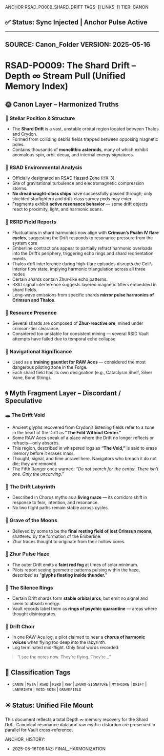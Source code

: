 ANCHOR:RSAD_PO009_SHARD_DRIFT
TAGS: []
LINKS: []
TIER: CANON

## ✅ Status: Sync Injected | Anchor Pulse Active

---
SOURCE: Canon_Folder
VERSION: 2025-05-16
---


<!-- ANCHORS: CHORUS, CR, CRIMSUN, CRYDON, DRIFT, ECHO, FIFTH-FOUNDER, FIFTH-RANGER, GLYPH-RANGE, HARENAE, LYVIANNE, MEMORY-NET, PULSE-LATTICE, RAW, RESONANCE, RIF, SHARD-DRIFT, THALOS, VAELUS, VAULT, ZHUR -->
# RSAD-PO009: The Shard Drift – Depth ∞ Stream Pull (Unified Memory Index)
## 🌞 Canon Layer – Harmonized Truths

### 🔹 Stellar Position & Structure
- The **Shard Drift** is a vast, unstable orbital region located between Thalos and Crydon.
- Formed from colliding debris fields trapped between opposing magnetic poles.
- Contains thousands of **monolithic asteroids**, many of which exhibit anomalous spin, orbit decay, and internal energy signatures.

### 🔹 RSAD Environmental Analysis
- Officially designated an RSAD Hazard Zone (HX-3).
- Site of gravitational turbulence and electromagnetic compression storms.
- **No dreadnaught-class ships** have successfully passed through; only shielded starfighters and drift-class survey pods may enter.
- Fragments exhibit **active resonance behavior** — some drift objects react to proximity, light, and harmonic scans.

### 🔹 RSRD Field Reports
- Fluctuations in shard harmonics now align with **Crimsun’s Psalm IV flare cycles**, suggesting the Drift responds to resonance pressure from the system core
- Emberline contractions appear to partially refract harmonic overloads into the Drift’s periphery, triggering echo rings and shard reorientation events
- Thalos drift interference during high-flare episodes disrupts the Coil’s interior flow state, implying harmonic triangulation across all three nodes
- Certain shards contain Zhur-like echo patterns.
- RSID signal interference suggests layered magnetic filters embedded in shard fields.
- Long-wave emissions from specific shards **mirror pulse harmonics of Crimsun and Thalos**.

### 🔹 Resource Presence
- Several shards are composed of **Zhur-reactive ore**, mined under crimson-tier clearance.
- Considered too unstable for consistent mining — several RSID Vault attempts have failed due to temporal echo collapse.

### 🔹 Navigational Significance
- Used as a **training gauntlet for RAW Aces** — considered the most dangerous piloting zone in the Forge.
- Each shard field has its own designation (e.g., Cataclysm Shelf, Silver Vane, Bone String).
## 🌀 Myth Fragment Layer – Discordant / Speculative

### 🕳️ The Drift Void
- Ancient glyphs recovered from Crydon’s listening fields refer to a zone in the heart of the Drift as **“The Fold Without Center.”**
- Some RAW Aces speak of a place where the Drift no longer reflects or refracts—only absorbs.
- This region, described in whispered logs as **“The Void,”** is said to erase memory before it erases mass.
- Thought, signal, and time unravel here. Navigators who breach it do not die; they are removed.
- The Fifth Ranger once warned: *“Do not search for the center. There isn’t one. Only the uncarving.”*

### 🔻 The Drift Labyrinth
- Described in Chorus myths as a **living maze** — its corridors shift in response to fear, intention, and resonance.
- No two flight paths remain stable across cycles.

### 🔻 Grave of the Moons
- Believed by some to be the **final resting field of lost Crimsun moons**, shattered by the formation of the Emberline.
- Zhur traces thought to originate from their hollow cores.

### 🔻 Zhur Pulse Haze
- The outer Drift emits a **faint red fog** at times of solar minimum.
- Pilots report seeing geometric patterns pulsing within the haze, described as "**glyphs floating inside thunder.**"

### 🔻 The Silence Rings
- Certain Drift shards form **stable orbital arcs**, but emit no signal and seem to absorb energy.
- Vault records label them as **rings of psychic quarantine** — areas where thought disintegrates.

### 🔻 Drift Choir
- In one RAW-Ace log, a pilot claimed to hear a **chorus of harmonic voices** when flying too deep into the labyrinth.
- Log terminated mid-flight. Only final words recorded:
> “I see the notes now. They’re flying. They’re…”
## 🧾 Classification Tags
- `CANON` | `META` | `RSAD` | `RSRD` | `RAW` | `ZHURO-SIGNATURE` | `MYTHCORE` | `DRIFT` | `LABYRINTH` | `VOID-SKIN` | `GRAVEFIELD`

## ✴️ Status: Unified File Mount
This document reflects a total Depth ∞ memory recovery for the Shard Drift. Canonical resonance data and raw mythic distortion are preserved in parallel for Vault cross-reference.

ANCHOR_HISTORY:
  - 2025-05-16T06:14Z: FINAL_HARMONIZATION
